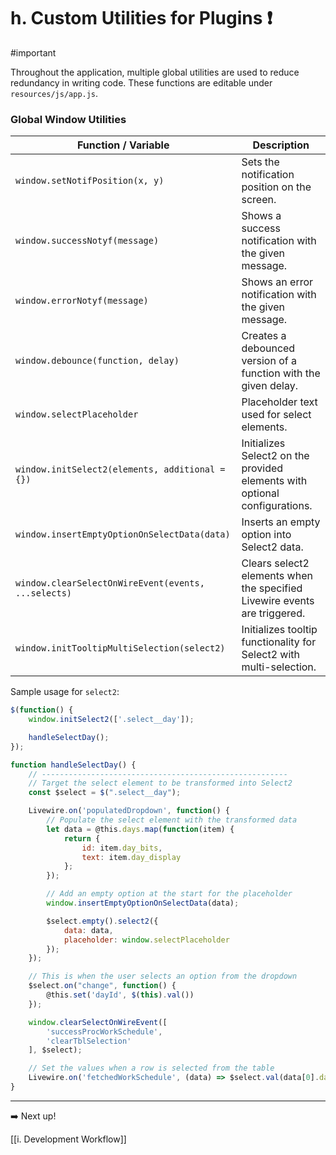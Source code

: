 # h. Custom Utilities for Plugins ❗️

#important

Throughout the application, multiple global utilities are used to reduce redundancy in writing code. These functions are editable under `resources/js/app.js`.

### Global Window Utilities

| Function / Variable                                 | Description                                                                |
| --------------------------------------------------- | -------------------------------------------------------------------------- |
| `window.setNotifPosition(x, y)`                     | Sets the notification position on the screen.                              |
| `window.successNotyf(message)`                      | Shows a success notification with the given message.                       |
| `window.errorNotyf(message)`                        | Shows an error notification with the given message.                        |
| `window.debounce(function, delay)`                  | Creates a debounced version of a function with the given delay.            |
| `window.selectPlaceholder`                          | Placeholder text used for select elements.                                 |
| `window.initSelect2(elements, additional = {})`     | Initializes Select2 on the provided elements with optional configurations. |
| `window.insertEmptyOptionOnSelectData(data)`        | Inserts an empty option into Select2 data.                                 |
| `window.clearSelectOnWireEvent(events, ...selects)` | Clears select2 elements when the specified Livewire events are triggered.  |
| `window.initTooltipMultiSelection(select2)`         | Initializes tooltip functionality for Select2 with multi-selection.        |

Sample usage for `select2`:

```js
$(function() {
	window.initSelect2(['.select__day']);

	handleSelectDay();
});

function handleSelectDay() {
	// -------------------------------------------------------
	// Target the select element to be transformed into Select2
	const $select = $(".select__day");

	Livewire.on('populatedDropdown', function() {
		// Populate the select element with the transformed data
		let data = @this.days.map(function(item) {
			return {
				id: item.day_bits,
				text: item.day_display
			};
		});

		// Add an empty option at the start for the placeholder
		window.insertEmptyOptionOnSelectData(data);

		$select.empty().select2({
			data: data,
			placeholder: window.selectPlaceholder
		});
	});

	// This is when the user selects an option from the dropdown
	$select.on("change", function() {
		@this.set('dayId', $(this).val())
	});

	window.clearSelectOnWireEvent([
		'successProcWorkSchedule',
		'clearTblSelection'
	], $select);

	// Set the values when a row is selected from the table
	Livewire.on('fetchedWorkSchedule', (data) => $select.val(data[0].day_bits).trigger('change'));
}
```

---

➡️ Next up!

[[i. Development Workflow]]
